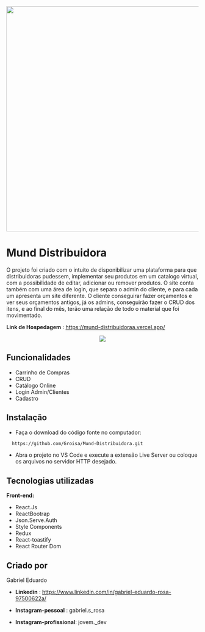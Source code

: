   <div align="center">
    <img src='https://user-images.githubusercontent.com/98929007/164355729-c966a387-fdbc-4232-80d7-d71ef0243372.png' width='590px' heigth='196px'/ >
  </div>


# Mund Distribuidora
O projeto foi criado com o intuito de disponibilizar uma plataforma para que distribuidoras pudessem, implementar seu produtos
em um catalogo virtual, com a possibilidade de editar, adicionar ou remover produtos. O site conta também com uma área de login, que separa
o admin do cliente, e para cada um apresenta um site diferente. O cliente conseguirar fazer orçamentos e ver seus orçamentos antigos, já
os admins, conseguirão fazer o CRUD dos itens, e ao final do mês, terão uma relação de todo o material que foi movimentado.

**Link de Hospedagem** : https://mund-distribuidoraa.vercel.app/
  <div align='center'> 
    <img src="https://user-images.githubusercontent.com/98929007/164357207-5afd3446-759c-4f9f-a703-e0393f6ee085.gif" />
  </div>

## Funcionalidades

- Carrinho de Compras
- CRUD
- Catálogo Online
- Login Admin/Clientes
- Cadastro

## Instalação

- Faça o download do código fonte no computador:

```bash
  https://github.com/Groisa/Mund-Distribuidora.git
```
- Abra o projeto no VS Code e execute a extensão Live Server ou coloque os arquivos no servidor HTTP desejado.
## Tecnologias utilizadas

**Front-end:** 
- React.Js 
- ReactBootrap
- Json.Serve.Auth
- Style Components
- Redux
- React-toastify
- React Router Dom

## Criado por
Gabriel Eduardo 

- **Linkedin** : https://www.linkedin.com/in/gabriel-eduardo-rosa-97500622a/

- **Instagram-pessoal** : gabriel.s_rosa
- **Instagram-profissional**: jovem._dev
